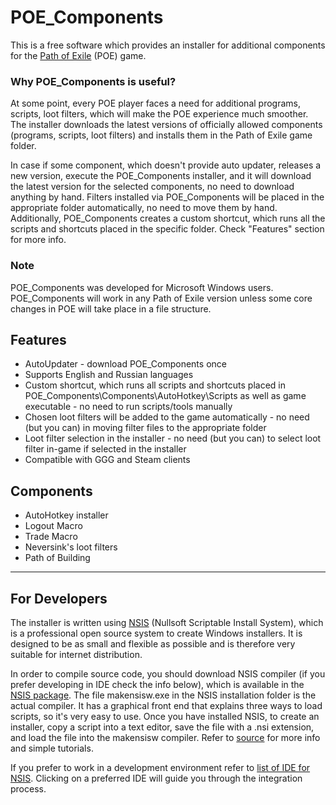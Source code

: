 # POE_Components
This is a free software which provides an installer for additional components for the [Path of Exile](https://www.pathofexile.com/game) (POE) game. 

### Why POE_Components is useful?
At some point, every POE player faces a need for additional programs, 
scripts, loot filters, which will make the POE experience much smoother. The installer downloads the latest versions of officially allowed components (programs, scripts, loot filters) and installs them in the Path of Exile game folder.

In case if some component, which doesn't provide auto updater, releases a new version, execute the POE_Components installer, 
and it will download the latest version for the selected components, no need to download anything by hand.
Filters installed via POE_Components will be placed in the appropriate folder automatically, no need to move them by hand.
Additionally, POE_Components creates a custom shortcut, which runs all the scripts and shortcuts placed in the specific folder.
Check "Features" section for more info.

### Note
POE_Components was developed for Microsoft Windows users.
POE_Components will work in any Path of Exile version unless some core changes in POE will take place in a file structure.

## Features
* AutoUpdater - download POE_Components once
* Supports English and Russian languages
* Custom shortcut, which runs all scripts and shortcuts placed in POE_Components\Components\AutoHotkey\Scripts as well as game executable - no need to run scripts/tools manually
* Chosen loot filters will be added to the game automatically - no need (but you can) in moving filter files to the appropriate folder
* Loot filter selection in the installer - no need (but you can) to select loot filter in-game if selected in the installer
* Compatible with GGG and Steam clients

## Components
* AutoHotkey installer
* Logout Macro
* Trade Macro
* Neversink's loot filters
* Path of Building
---
## For Developers
The installer is written using [NSIS](http://nsis.sourceforge.net/Main_Page) (Nullsoft Scriptable Install System), which is a professional open source system to create Windows installers. It is designed to be as small and flexible as possible and is therefore very suitable for internet distribution.

In order to compile source code, you should download NSIS compiler (if you prefer developing in IDE check the info below), which is available in the [NSIS package](http://nsis.sourceforge.net/Download). The file makensisw.exe in the NSIS installation folder is the actual compiler. It has a graphical front end that explains three ways to load scripts, so it's very easy to use. Once you have installed NSIS, to create an installer, copy a script into a text editor, save the file with a .nsi extension, and load the file into the makensisw compiler. Refer to [source](http://nsis.sourceforge.net/Simple_tutorials) for more info and simple tutorials.

If you prefer to work in a development environment refer to [list of IDE for NSIS](http://nsis.sourceforge.net/Category:Development_Environments). Clicking on a preferred IDE will guide you through the integration process.
